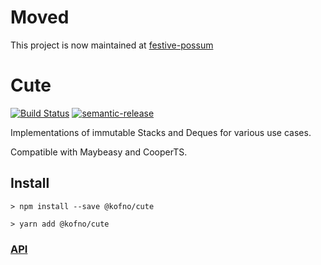 # Moved
This project is now maintained at [festive-possum](https://github.com/kofno/festive-possum/tree/main/packages/cute)

# Cute

[![Build Status](https://travis-ci.org/kofno/cute.svg?branch=master)](https://travis-ci.org/kofno/cute)
[![semantic-release](https://img.shields.io/badge/%20%20%F0%9F%93%A6%F0%9F%9A%80-semantic--release-e10079.svg?style=plastic)](https://github.com/semantic-release/semantic-release)

Implementations of immutable Stacks and Deques for various use cases.

Compatible with Maybeasy and CooperTS.

## Install

```
> npm install --save @kofno/cute

> yarn add @kofno/cute
```

### [API](docs/api/index.md)
